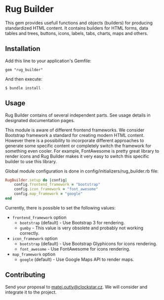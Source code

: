 # Rug Builder

This gem provides usefull functions and objects (builders) for producing standardized HTML content. It contains builders for HTML forms, data tables and trees, buttons, icons, labels, tabs, charts, maps and others.

## Installation

Add this line to your application's Gemfile:

    gem "rug_builder"

And then execute:

    $ bundle install

## Usage

Rug Builder contains of several independent parts. See usage details in designated documentation pages.

This module is aware of different frontend frameworks. We consider Bootstrap framework a standard for creating modern HTML content. However there is a possibility to incorporate different approaches to generate some specific content or completely switch the framework for something even cooler. For example, FontAwesome is pretty great library to render icons and Rug Builder makes it very easy to switch this specific builder to use this library.

Global module configuration is done in config/initializers/rug_builder.rb file:

```ruby
RugBuilder.setup do |config|
	config.frontend_framework = "bootstrap"
	config.icon_framework = "font_awesome"
	config.map_framework = "google"
end
```

Currently, there is possible to set the following values:
- `frontend_framework` option
  * `bootstrap` (default) - Use Bootstrap 3 for rendering.
  * `gumby` - This value is very obsolete and probably not working correctly.
- `icon_framework` option
  * `bootstrap` (default) - Use Bootstrap Glyphicons for icons rendering.
  * `font_awesome` - Use FontAwesome for icons rendering.
- `map_framework` option
  * `google` (default) - Use Google Maps API to render maps.

## Contributing

Send your proposal to matej.outly@clockstar.cz. We will consider and integrate it to the project.
